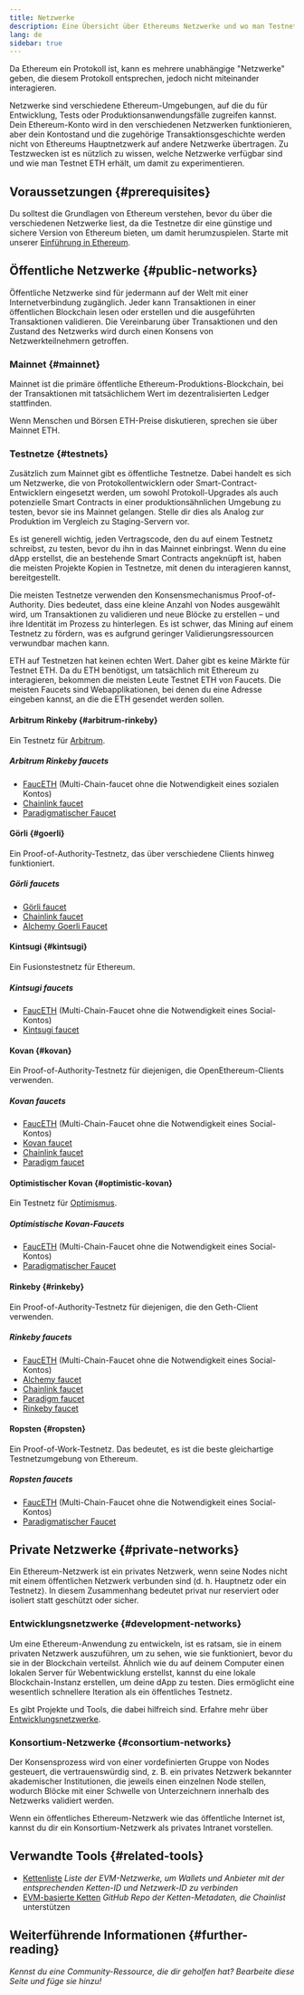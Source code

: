 ```yaml
---
title: Netzwerke
description: Eine Übersicht über Ethereums Netzwerke und wo man Testnet Ether (ETH) zum Testen neuer Anwendungen bekommt.
lang: de
sidebar: true
---
```


Da Ethereum ein Protokoll ist, kann es mehrere unabhängige "Netzwerke" geben, die diesem Protokoll entsprechen, jedoch nicht miteinander interagieren.

Netzwerke sind verschiedene Ethereum-Umgebungen, auf die du für Entwicklung, Tests oder Produktionsanwendungsfälle zugreifen kannst. Dein Ethereum-Konto wird in den verschiedenen Netzwerken funktionieren, aber dein Kontostand und die zugehörige Transaktionsgeschichte werden nicht von Ethereums Hauptnetzwerk auf andere Netzwerke übertragen. Zu Testzwecken ist es nützlich zu wissen, welche Netzwerke verfügbar sind und wie man Testnet ETH erhält, um damit zu experimentieren.

## Voraussetzungen {#prerequisites}

Du solltest die Grundlagen von Ethereum verstehen, bevor du über die verschiedenen Netzwerke liest, da die Testnetze dir eine günstige und sichere Version von Ethereum bieten, um damit herumzuspielen. Starte mit unserer [Einführung in Ethereum](/developers/docs/intro-to-ethereum/).

## Öffentliche Netzwerke {#public-networks}

Öffentliche Netzwerke sind für jedermann auf der Welt mit einer Internetverbindung zugänglich. Jeder kann Transaktionen in einer öffentlichen Blockchain lesen oder erstellen und die ausgeführten Transaktionen validieren. Die Vereinbarung über Transaktionen und den Zustand des Netzwerks wird durch einen Konsens von Netzwerkteilnehmern getroffen.

### Mainnet {#mainnet}

Mainnet ist die primäre öffentliche Ethereum-Produktions-Blockchain, bei der Transaktionen mit tatsächlichem Wert im dezentralisierten Ledger stattfinden.

Wenn Menschen und Börsen ETH-Preise diskutieren, sprechen sie über Mainnet ETH.

### Testnetze {#testnets}

Zusätzlich zum Mainnet gibt es öffentliche Testnetze. Dabei handelt es sich um Netzwerke, die von Protokollentwicklern oder Smart-Contract-Entwicklern eingesetzt werden, um sowohl Protokoll-Upgrades als auch potenzielle Smart Contracts in einer produktionsähnlichen Umgebung zu testen, bevor sie ins Mainnet gelangen. Stelle dir dies als Analog zur Produktion im Vergleich zu Staging-Servern vor.

Es ist generell wichtig, jeden Vertragscode, den du auf einem Testnetz schreibst, zu testen, bevor du ihn in das Mainnet einbringst. Wenn du eine dApp erstellst, die an bestehende Smart Contracts angeknüpft ist, haben die meisten Projekte Kopien in Testnetze, mit denen du interagieren kannst, bereitgestellt.

Die meisten Testnetze verwenden den Konsensmechanismus Proof-of-Authority. Dies bedeutet, dass eine kleine Anzahl von Nodes ausgewählt wird, um Transaktionen zu validieren und neue Blöcke zu erstellen – und ihre Identität im Prozess zu hinterlegen. Es ist schwer, das Mining auf einem Testnetz zu fördern, was es aufgrund geringer Validierungsressourcen verwundbar machen kann.

ETH auf Testnetzen hat keinen echten Wert. Daher gibt es keine Märkte für Testnet ETH. Da du ETH benötigst, um tatsächlich mit Ethereum zu interagieren, bekommen die meisten Leute Testnet ETH von Faucets. Die meisten Faucets sind Webapplikationen, bei denen du eine Adresse eingeben kannst, an die die ETH gesendet werden sollen.

#### Arbitrum Rinkeby {#arbitrum-rinkeby}

Ein Testnetz für [Arbitrum](https://arbitrum.io/).

##### Arbitrum Rinkeby faucets

- [FaucETH](https://fauceth.computing.org) (Multi-Chain-faucet ohne die Notwendigkeit eines sozialen Kontos)
- [Chainlink faucet](https://faucets.chain.link/)
- [Paradigmatischer Faucet](https://faucet.paradigm.xyz/)

#### Görli {#goerli}

Ein Proof-of-Authority-Testnetz, das über verschiedene Clients hinweg funktioniert.

##### Görli faucets

- [Görli faucet](https://faucet.goerli.mudit.blog/)
- [Chainlink faucet](https://faucets.chain.link/)
- [Alchemy Goerli Faucet](https://goerlifaucet.com/)

#### Kintsugi {#kintsugi}

Ein Fusionstestnetz für Ethereum.

##### Kintsugi faucets

- [FaucETH](https://fauceth.computing.org) (Multi-Chain-Faucet ohne die Notwendigkeit eines Social-Kontos)
- [Kintsugi faucet](https://faucet.kintsugi.themerge.dev/)

#### Kovan {#kovan}

Ein Proof-of-Authority-Testnetz für diejenigen, die OpenEthereum-Clients verwenden.

##### Kovan faucets

- [FaucETH](https://fauceth.computing.org) (Multi-Chain-Faucet ohne die Notwendigkeit eines Social-Kontos)
- [Kovan faucet](https://faucet.kovan.network/)
- [Chainlink faucet](https://faucets.chain.link/)
- [Paradigm faucet](https://faucet.paradigm.xyz/)

#### Optimistischer Kovan {#optimistic-kovan}

Ein Testnetz für [Optimismus](https://www.optimism.io/).

##### Optimistische Kovan-Faucets

- [FaucETH](https://fauceth.computing.org) (Multi-Chain-Faucet ohne die Notwendigkeit eines Social-Kontos)
- [Paradigmatischer Faucet](https://faucet.paradigm.xyz/)

#### Rinkeby {#rinkeby}

Ein Proof-of-Authority-Testnetz für diejenigen, die den Geth-Client verwenden.

##### Rinkeby faucets

- [FaucETH](https://fauceth.computing.org) (Multi-Chain-Faucet ohne die Notwendigkeit eines Social-Kontos)
- [Alchemy faucet](https://RinkebyFaucet.com)
- [Chainlink faucet](https://faucets.chain.link/)
- [Paradigm faucet](https://faucet.paradigm.xyz/)
- [Rinkeby faucet](https://faucet.rinkeby.io/)

#### Ropsten {#ropsten}

Ein Proof-of-Work-Testnetz. Das bedeutet, es ist die beste gleichartige Testnetzumgebung von Ethereum.

##### Ropsten faucets

- [FaucETH](https://fauceth.computing.org) (Multi-Chain-Faucet ohne die Notwendigkeit eines Social-Kontos)
- [Paradigmatischer Faucet](https://faucet.paradigm.xyz/)

## Private Netzwerke {#private-networks}

Ein Ethereum-Netzwerk ist ein privates Netzwerk, wenn seine Nodes nicht mit einem öffentlichen Netzwerk verbunden sind (d. h. Hauptnetz oder ein Testnetz). In diesem Zusammenhang bedeutet privat nur reserviert oder isoliert statt geschützt oder sicher.

### Entwicklungsnetzwerke {#development-networks}

Um eine Ethereum-Anwendung zu entwickeln, ist es ratsam, sie in einem privaten Netzwerk auszuführen, um zu sehen, wie sie funktioniert, bevor du sie in der Blockchain verteilst. Ähnlich wie du auf deinem Computer einen lokalen Server für Webentwicklung erstellst, kannst du eine lokale Blockchain-Instanz erstellen, um deine dApp zu testen. Dies ermöglicht eine wesentlich schnellere Iteration als ein öffentliches Testnetz.

Es gibt Projekte und Tools, die dabei hilfreich sind. Erfahre mehr über [Entwicklungsnetzwerke](/developers/docs/development-networks/).

### Konsortium-Netzwerke {#consortium-networks}

Der Konsensprozess wird von einer vordefinierten Gruppe von Nodes gesteuert, die vertrauenswürdig sind, z. B. ein privates Netzwerk bekannter akademischer Institutionen, die jeweils einen einzelnen Node stellen, wodurch Blöcke mit einer Schwelle von Unterzeichnern innerhalb des Netzwerks validiert werden.

Wenn ein öffentliches Ethereum-Netzwerk wie das öffentliche Internet ist, kannst du dir ein Konsortium-Netzwerk als privates Intranet vorstellen.

## Verwandte Tools {#related-tools}

- [Kettenliste](https://chainlist.org/) _Liste der EVM-Netzwerke, um Wallets und Anbieter mit der entsprechenden Ketten-ID und Netzwerk-ID zu verbinden_
- [EVM-basierte Ketten](https://github.com/ethereum-lists/chains) _GitHub Repo der Ketten-Metadaten, die Chainlist_ unterstützen

## Weiterführende Informationen {#further-reading}

_Kennst du eine Community-Ressource, die dir geholfen hat? Bearbeite diese Seite und füge sie hinzu!_
